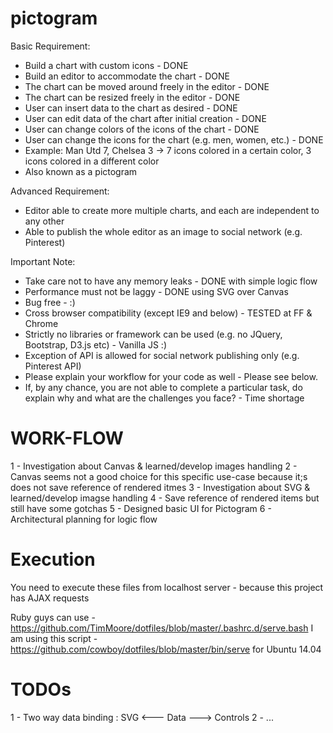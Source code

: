pictogram
=========

Basic Requirement:
- Build a chart with custom icons - DONE
- Build an editor to accommodate the chart - DONE
- The chart can be moved around freely in the editor - DONE
- The chart can be resized freely in the editor - DONE
- User can insert data to the chart as desired - DONE
- User can edit data of the chart after initial creation - DONE
- User can change colors of the icons of the chart - DONE
- User can change the icons for the chart (e.g. men, women, etc.) - DONE
- Example: Man Utd 7, Chelsea 3 -> 7 icons colored in a certain color, 3 icons colored in a different color
- Also known as a pictogram

Advanced Requirement:
- Editor able to create more multiple charts, and each are independent to any other
- Able to publish the whole editor as an image to social network (e.g. Pinterest)

Important Note:
- Take care not to have any memory leaks - DONE with simple logic flow
- Performance must not be laggy - DONE using SVG over Canvas
- Bug free - :)
- Cross browser compatibility (except IE9 and below) - TESTED at FF & Chrome
- Strictly no libraries or framework can be used (e.g. no JQuery, Bootstrap, D3.js etc) - Vanilla JS :)
- Exception of API is allowed for social network publishing only (e.g. Pinterest API)
- Please explain your workflow for your code as well - Please see below.
- If, by any chance, you are not able to complete a particular task, do explain why and what are the challenges you face? - Time shortage



WORK-FLOW
=========
1 - Investigation about Canvas & learned/develop images handling
2 - Canvas seems not a good choice for this specific use-case because it;s does not save reference of rendered itmes
3 - Investigation about SVG & learned/develop imagse handling
4 - Save reference of rendered items but still have some gotchas
5 - Designed basic UI for Pictogram
6 - Architectural planning for logic flow


Execution
=========
You need to execute these files from localhost server - because this project has AJAX requests

Ruby guys can use - https://github.com/TimMoore/dotfiles/blob/master/.bashrc.d/serve.bash
I am using this script - https://github.com/cowboy/dotfiles/blob/master/bin/serve for Ubuntu 14.04


TODOs
=======
1 - Two way data binding : SVG <--- Data ---> Controls
2 - ...